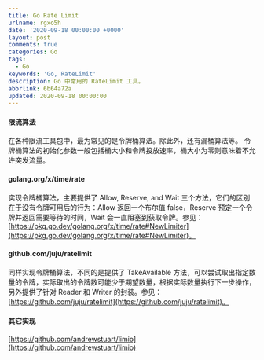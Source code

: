```yaml
---
title: Go Rate Limit
urlname: rgxo5h
date: '2020-09-18 00:00:00 +0000'
layout: post
comments: true
categories: Go
tags:
  - Go
keywords: 'Go, RateLimit'
description: Go 中常用的 RateLimit 工具。
abbrlink: 6b64a72a
updated: 2020-09-18 00:00:00
---
```


#### 限流算法

在各种限流工具包中，最为常见的是令牌桶算法。除此外，还有漏桶算法等。
令牌桶算法的初始化参数一般包括桶大小和令牌投放速率，桶大小为零则意味着不允许突发流量。

#### golang.org/x/time/rate

实现令牌桶算法，主要提供了 Allow, Reserve, and Wait 三个方法，它们的区别在于没有令牌可用后的行为：Allow 返回一个布尔值 false，Reserve 预定一个令牌并返回需要等待的时间，Wait 会一直阻塞到获取令牌。参见：[https://pkg.go.dev/golang.org/x/time/rate#NewLimiter](https://pkg.go.dev/golang.org/x/time/rate#NewLimiter)。

#### github.com/juju/ratelimit

同样实现令牌桶算法，不同的是提供了 TakeAvailable 方法，可以尝试取出指定数量的令牌，实际取出的令牌数可能少于期望数量，根据实际数量执行下一步操作，另外提供了针对 Reader 和 Writer 的封装。参见：[https://github.com/juju/ratelimit](https://github.com/juju/ratelimit)。

#### 其它实现

[https://github.com/andrewstuart/limio](https://github.com/andrewstuart/limio)

